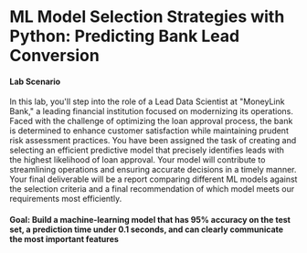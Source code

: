 # ML Model Selection Strategies with Python: Predicting Bank Lead Conversion

#### Lab Scenario

In this lab, you'll step into the role of a Lead Data Scientist at "MoneyLink Bank," a leading financial institution focused on modernizing its operations. Faced with the challenge of optimizing the loan approval process, the bank is determined to enhance customer satisfaction while maintaining prudent risk assessment practices. You have been assigned the task of creating and selecting an efficient predictive model that precisely identifies leads with the highest likelihood of loan approval. Your model will contribute to streamlining operations and ensuring accurate decisions in a timely manner. Your final deliverable will be a report comparing different ML models against the selection criteria and a final recommendation of which model meets our requirements most efficiently.

#### Goal: Build a machine-learning model that has 95% accuracy on the test set, a prediction time under 0.1 seconds, and can clearly communicate the most important features
